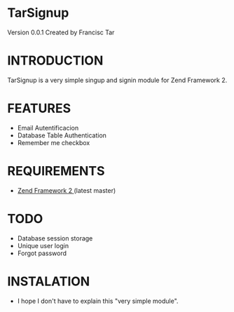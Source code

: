TarSignup
==========
Version 0.0.1 Created by Francisc Tar

INTRODUCTION
=============
TarSignup is a very simple singup and signin module for Zend Framework 2.

FEATURES
========
- Email Autentificacion
- Database Table Authentication
- Remember me checkbox

REQUIREMENTS
=============
- <a href="https://github.com/zendframework/zf2">Zend Framework 2 </a> (latest master)

TODO
=====
- Database session storage
- Unique user login
- Forgot password

INSTALATION
============
- I hope I don't have to explain this "very simple module".
